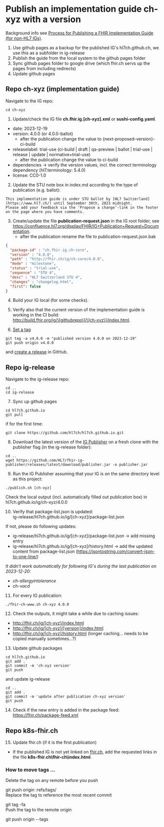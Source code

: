 # Publish an implementation guide ch-xyz with a version

Background info see [Process for Publishing a FHIR Implementation Guide (for non-HL7 IGs)](https://confluence.hl7.org/pages/viewpage.action?pageId=104580055).

1. Use github pages as a backup for the published IG's hl7ch.github.ch, we use this as a subfolder in ig-release 
2. Publish the guide from the local system to the github pages folder
3. Sync github pages folder to google drive (which fhir.ch servs up the pages from including redirects)
4. Update github pages

## Repo ch-xyz (implementation guide)

Navigate to the IG repo:

```
cd ch-xyz
```

1. Update/check the IG file **ch.fhir.ig.[ch-xyz].xml** or **sushi-config.yaml**.   
* date: 2023-12-19
* version: 4.0.0 (or 4.0.0-ballot)
   * after the publication change the value to {next-proposed-version}-ci-build
* releaselabel: trial-use (ci-build | draft | qa-preview | ballot | trial-use | release | update | normative+trial-use)   
   * after the publication change the value to ci-build
* dependencies -> verify the version values, incl. the correct terminology dependency (hl7.terminology: 5.4.0) 
* license: CC0-1.0

2. Update the STU note box in index.md according to the type of publication (e.g. ballot):   

```
This implementation guide is under STU ballot by [HL7 Switzerland](https://www.hl7.ch/) until September 30th, 2023 midnight.
Please add your feedback via the ‘Propose a change’-link in the footer on the page where you have comments. 
```

3. Create/update the file **publication-request.json** in the IG root folder, see https://confluence.hl7.org/display/FHIR/IG+Publication+Request+Documentation.   
   * after the publication rename the file to publication-request.json.bak

```json
{
  "package-id" : "ch.fhir.ig.ch-core",
  "version" : "4.0.0",
  "path" : "http://fhir.ch/ig/ch-core/4.0.0",
  "mode" : "milestone",
  "status" : "trial-use",
  "sequence" : "STU 4",
  "desc" : "HL7 Switzerland STU 4",
  "changes" : "changelog.html",
  "first": false
}
```

4. Build your IG local (for some checks).

5. Verify also that the current version of the implementation guide is working in the CI build:   
http://build.fhir.org/ig/\[githubrepo\]/\[ch-xyz\]/index.html.

6. [Set a tag](https://git-scm.com/book/en/v2/Git-Basics-Tagging) 
```
git tag -a v4.0.0 -m "published version 4.0.0 on 2023-12-19"   
git push origin v4.0.0
```

and [create a release](https://docs.github.com/en/repositories/releasing-projects-on-github/managing-releases-in-a-repository#creating-a-release) in GitHub.

## Repo ig-release

Navigate to the ig-release repo:
```
cd ..
cd ig-release
```

7. Sync up github pages

```
cd hl7ch.github.io
git pull
```

if for the first time:

```
git clone https://github.com/hl7ch/hl7ch.github.io.git
```

8. Download the latest version of the [IG Publisher](https://github.com/HL7/fhir-ig-publisher/releases) on a fresh clone with the publisher flag (in the ig-release folder):

```
cd ..
wget https://github.com/HL7/fhir-ig-publisher/releases/latest/download/publisher.jar -o publisher.jar
```

9. Run the IG Publisher assuming that your IG is on the same directory level as this project: 

```
./publish.sh [ch-xyz]
```

Check the local output (incl. automatically filled out publication box) in hl7ch.github.io/ig/ch-xyz/4.0.0

10. Verify that package-list.json is updated:   
ig-release/hl7ch.github.io/ig/\[ch-xyz\]/package-list.json

If not, please do following updates:   
* ig-release/hl7ch.github.io/ig/\[ch-xyz\]/package-list.json -> add missing entry
* ig-release/hl7ch.github.io/ig/\[ch-xyz\]/history.html -> add the updated content from package-list.json (https://jsontostring.com/convert-json-to-one-line/)

_It didn't work automatically for following IG's during the last publication on 2023-12-20:_
* _ch-allergyintolerance_
* _ch-vacd_

11.  For every IG publication:

```
./fhir-ch-www.sh ch-xyz 4.0.0
```

12. Check the outputs, it might take a while due to caching issues:
* http://fhir.ch/ig/[ch-xyz]/index.html
* http://fhir.ch/ig/[ch-xyz]/[version]/index.html
* http://fhir.ch/ig/[ch-xyz]/history.html (longer caching... needs to be copied manually sometimes...?)


13. Update github packages

```
cd hl7ch.github.io 
git add .
git commit -m 'ch-xyz version'
git push   
```

and update ig-release

```
cd ..
git add .
git commit -m 'update after publication ch-xyz version'
git push   
```

14. Check if the new entry is added in the package feed:   
https://fhir.ch/package-feed.xml

## Repo k8s-fhir.ch
15. Update fhir.ch (if it is the first publication)
* If the published IG is not yet linked on [fhir.ch](http://fhir.ch/), add the requested links in the file **k8s-fhir.ch\fhir-ch\index.html**.


### How to move tags ...

Delete the tag on any remote before you push

git push origin :refs/tags/<tagname>   
Replace the tag to reference the most recent commit

git tag -fa <tagname>   
Push the tag to the remote origin

git push origin --tags
